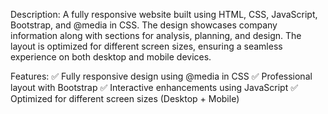 Description:
A fully responsive website built using HTML, CSS, JavaScript, Bootstrap, and @media in CSS. The design showcases company information along with sections for analysis, planning, and design. The layout is optimized for different screen sizes, ensuring a seamless experience on both desktop and mobile devices.

Features:
✅ Fully responsive design using @media in CSS
✅ Professional layout with Bootstrap
✅ Interactive enhancements using JavaScript
✅ Optimized for different screen sizes (Desktop + Mobile)
